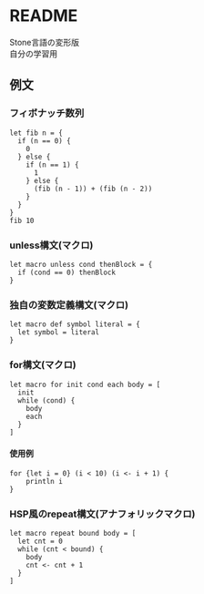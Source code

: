 # README

Stone言語の変形版  
自分の学習用

## 例文
### フィボナッチ数列
    let fib n = {
      if (n == 0) {
        0
      } else {
        if (n == 1) {
          1
        } else {
          (fib (n - 1)) + (fib (n - 2))
        }
      }
    }
    fib 10
### unless構文(マクロ)
    let macro unless cond thenBlock = {
      if (cond == 0) thenBlock
    }
### 独自の変数定義構文(マクロ)
    let macro def symbol literal = {
      let symbol = literal
    }
### for構文(マクロ)
    let macro for init cond each body = [
      init
      while (cond) {
        body
        each
      }
    ]
#### 使用例
    for {let i = 0} (i < 10) (i <- i + 1) {
        println i
    }
### HSP風のrepeat構文(アナフォリックマクロ)
    let macro repeat bound body = [
      let cnt = 0
      while (cnt < bound) {
        body
        cnt <- cnt + 1
      }
    ]
